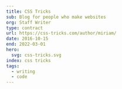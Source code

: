 ```yaml
---
title: CSS Tricks
sub: Blog for people who make websites
org: Staff Writer
type: contract
url: https://css-tricks.com/author/miriam/
date: 2016-10-15
end: 2022-03-01
hero:
  svg: css-tricks.svg
index: css tricks
tags:
  - writing
  - code
---
```

